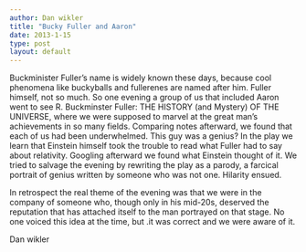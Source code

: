 ```yaml
---
author: Dan wikler
title: "Bucky Fuller and Aaron"
date: 2013-1-15
type: post
layout: default
---
```

Buckminister Fuller’s name is widely known these days, because cool phenomena like buckyballs and  fullerenes are named after him. Fuller himself, not so much. So one evening a group of us that included Aaron went to see  R. Buckminster Fuller: THE HISTORY (and Mystery) OF THE UNIVERSE, where we were supposed to marvel at the great man’s achievements in so many fields. Comparing notes afterward, we found that each of us had  been underwhelmed. This guy was a genius? In the play we learn that Einstein himself took the trouble to read what Fuller had to say about relativity. Googling afterward we found what Einstein thought of it. We tried to salvage the evening by rewriting the play as a parody, a farcical portrait of genius written by someone who was not one. Hilarity ensued.
 
In retrospect the real theme of the evening was that we were in the company of someone who, though only in his mid-20s, deserved the reputation that has attached itself to the man portrayed on that stage. No one voiced this idea at the time, but .it was correct and we were aware of it.
 
Dan wikler
